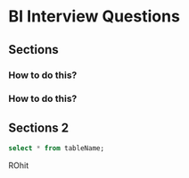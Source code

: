 # BI Interview Questions

## Sections

### How to do this?
### How to do this?

## Sections 2

```sql
select * from tableName;

```

ROhit
